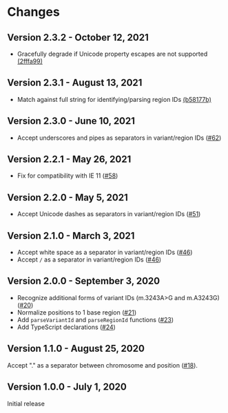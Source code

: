 # Changes

## Version 2.3.2 - October 12, 2021

- Gracefully degrade if Unicode property escapes are not supported [(2fffa99)](https://github.com/broadinstitute/gnomad-browser-toolkit/commit/2fffa996fa8d9642a8850e10d21dcb5063d01519)

## Version 2.3.1 - August 13, 2021

- Match against full string for identifying/parsing region IDs [(b58177b)](https://github.com/broadinstitute/gnomad-browser-toolkit/commit/b58177beba500a5b2d9c5fc84f1f5091b27756f6)

## Version 2.3.0 - June 10, 2021

- Accept underscores and pipes as separators in variant/region IDs ([#62](https://github.com/broadinstitute/gnomad-browser-toolkit/pull/62))

## Version 2.2.1 - May 26, 2021

- Fix for compatibility with IE 11 ([#58](https://github.com/broadinstitute/gnomad-browser-toolkit/pull/58))

## Version 2.2.0 - May 5, 2021

- Accept Unicode dashes as separators in variant/region IDs ([#51](https://github.com/broadinstitute/gnomad-browser-toolkit/pull/51))

## Version 2.1.0 - March 3, 2021

- Accept white space as a separator in variant/region IDs ([#46](https://github.com/broadinstitute/gnomad-browser-toolkit/pull/46))
- Accept `/` as a separator in variant/region IDs ([#46](https://github.com/broadinstitute/gnomad-browser-toolkit/pull/46))

## Version 2.0.0 - September 3, 2020

- Recognize additional forms of variant IDs (m.3243A>G and m.A3243G) ([#20](https://github.com/broadinstitute/gnomad-browser-toolkit/pull/20))
- Normalize positions to 1 base region ([#21](https://github.com/broadinstitute/gnomad-browser-toolkit/pull/21))
- Add `parseVariantId` and `parseRegionId` functions ([#23](https://github.com/broadinstitute/gnomad-browser-toolkit/pull/23))
- Add TypeScript declarations ([#24](https://github.com/broadinstitute/gnomad-browser-toolkit/pull/24))

## Version 1.1.0 - August 25, 2020

Accept "." as a separator between chromosome and position ([#18](https://github.com/broadinstitute/gnomad-browser-toolkit/pull/18)).

## Version 1.0.0 - July 1, 2020

Initial release
